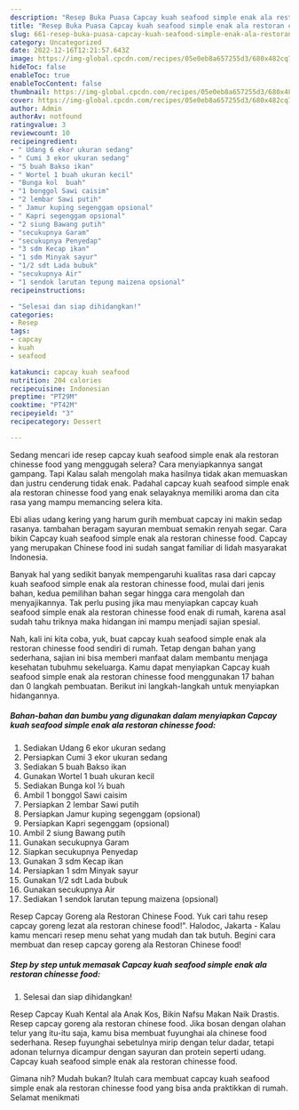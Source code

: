 ```yaml
---
description: "Resep Buka Puasa Capcay kuah seafood simple enak ala restoran chinesse food Anti Gagal"
title: "Resep Buka Puasa Capcay kuah seafood simple enak ala restoran chinesse food Anti Gagal"
slug: 661-resep-buka-puasa-capcay-kuah-seafood-simple-enak-ala-restoran-chinesse-food-anti-gagal
category: Uncategorized
date: 2022-12-16T12:21:57.643Z
image: https://img-global.cpcdn.com/recipes/05e0eb8a657255d3/680x482cq70/capcay-kuah-seafood-simple-enak-ala-restoran-chinesse-food-foto-resep-utama.jpg
hideToc: false
enableToc: true
enableTocContent: false
thumbnail: https://img-global.cpcdn.com/recipes/05e0eb8a657255d3/680x482cq70/capcay-kuah-seafood-simple-enak-ala-restoran-chinesse-food-foto-resep-utama.jpg
cover: https://img-global.cpcdn.com/recipes/05e0eb8a657255d3/680x482cq70/capcay-kuah-seafood-simple-enak-ala-restoran-chinesse-food-foto-resep-utama.jpg
author: Admin
authorAv: notfound
ratingvalue: 3
reviewcount: 10
recipeingredient:
- " Udang 6 ekor ukuran sedang"
- " Cumi 3 ekor ukuran sedang"
- "5 buah Bakso ikan"
- " Wortel 1 buah ukuran kecil"
- "Bunga kol  buah"
- "1 bonggol Sawi caisim"
- "2 lembar Sawi putih"
- " Jamur kuping segenggam opsional"
- " Kapri segenggam opsional"
- "2 siung Bawang putih"
- "secukupnya Garam"
- "secukupnya Penyedap"
- "3 sdm Kecap ikan"
- "1 sdm Minyak sayur"
- "1/2 sdt Lada bubuk"
- "secukupnya Air"
- "1 sendok larutan tepung maizena opsional"
recipeinstructions:

- "Selesai dan siap dihidangkan!"
categories:
- Resep
tags:
- capcay
- kuah
- seafood

katakunci: capcay kuah seafood 
nutrition: 204 calories
recipecuisine: Indonesian
preptime: "PT29M"
cooktime: "PT42M"
recipeyield: "3"
recipecategory: Dessert

---
```



Sedang mencari ide resep capcay kuah seafood simple enak ala restoran chinesse food yang menggugah selera? Cara menyiapkannya sangat gampang. Tapi Kalau salah mengolah maka hasilnya tidak akan memuaskan dan justru cenderung tidak enak. Padahal capcay kuah seafood simple enak ala restoran chinesse food yang enak selayaknya memiliki aroma dan cita rasa yang mampu memancing selera kita.


Ebi alias udang kering yang harum gurih membuat capcay ini makin sedap rasanya. tambahan beragam sayuran membuat semakin renyah segar. Cara bikin Capcay kuah seafood simple enak ala restoran chinesse food. Capcay yang merupakan Chinese food ini sudah sangat familiar di lidah masyarakat Indonesia.

Banyak hal yang sedikit banyak mempengaruhi kualitas rasa dari capcay kuah seafood simple enak ala restoran chinesse food, mulai dari jenis bahan, kedua pemilihan bahan segar hingga cara mengolah dan menyajikannya. Tak perlu pusing jika mau menyiapkan capcay kuah seafood simple enak ala restoran chinesse food enak di rumah, karena asal sudah tahu triknya maka hidangan ini mampu menjadi sajian spesial.


Nah, kali ini kita coba, yuk, buat capcay kuah seafood simple enak ala restoran chinesse food sendiri di rumah. Tetap dengan bahan yang sederhana, sajian ini bisa memberi manfaat dalam membantu menjaga kesehatan tubuhmu sekeluarga. Kamu dapat menyiapkan Capcay kuah seafood simple enak ala restoran chinesse food menggunakan 17 bahan dan 0 langkah pembuatan. Berikut ini langkah-langkah untuk menyiapkan hidangannya.

<!--inarticleads1-->

##### Bahan-bahan dan bumbu yang digunakan dalam menyiapkan Capcay kuah seafood simple enak ala restoran chinesse food:

1. Sediakan  Udang 6 ekor ukuran sedang
1. Persiapkan  Cumi 3 ekor ukuran sedang
1. Sediakan 5 buah Bakso ikan
1. Gunakan  Wortel 1 buah ukuran kecil
1. Sediakan Bunga kol ½ buah
1. Ambil 1 bonggol Sawi caisim
1. Persiapkan 2 lembar Sawi putih
1. Persiapkan  Jamur kuping segenggam (opsional)
1. Persiapkan  Kapri segenggam (opsional)
1. Ambil 2 siung Bawang putih
1. Gunakan secukupnya Garam
1. Siapkan secukupnya Penyedap
1. Gunakan 3 sdm Kecap ikan
1. Persiapkan 1 sdm Minyak sayur
1. Gunakan 1/2 sdt Lada bubuk
1. Gunakan secukupnya Air
1. Sediakan 1 sendok larutan tepung maizena (opsional)


Resep Capcay Goreng ala Restoran Chinese Food. Yuk cari tahu resep capcay goreng lezat ala restoran chinese food!&#34;. Halodoc, Jakarta - Kalau kamu mencari resep menu sehat yang mudah dan tak butuh. Begini cara membuat dan resep capcay goreng ala Restoran Chinese food! 

<!--inarticleads2-->

##### Step by step untuk memasak Capcay kuah seafood simple enak ala restoran chinesse food:


1. Selesai dan siap dihidangkan!

Resep Capcay Kuah Kental ala Anak Kos, Bikin Nafsu Makan Naik Drastis. Resep capcay goreng ala restoran chinese food. Jika bosan dengan olahan telur yang itu-itu saja, kamu bisa membuat fuyunghai ala chinese food sederhana. Resep fuyunghai sebetulnya mirip dengan telur dadar, tetapi adonan telurnya dicampur dengan sayuran dan protein seperti udang. Capcay kuah seafood simple enak ala restoran chinesse food. 

Gimana nih? Mudah bukan? Itulah cara membuat capcay kuah seafood simple enak ala restoran chinesse food yang bisa anda praktikkan di rumah. Selamat menikmati
